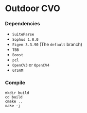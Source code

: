 # Outdoor CVO

### Dependencies
*  `SuiteParse`
* `Sophus 1.0.0`
* `Eigen 3.3.90` (The `default` branch)
* `TBB`
* `Boost`
* `pcl`
* `OpenCV3` or `OpenCV4`
* `GTSAM`

### Compile
```
mkdir build
cd build
cmake ..
make -j
```
